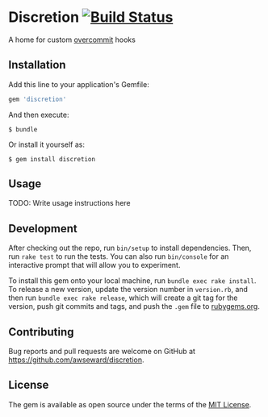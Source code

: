 # Discretion [![Build Status](https://travis-ci.org/awseward/discretion.svg?branch=master)](https://travis-ci.org/awseward/discretion)
A home for custom [overcommit](https://github.com/brigade/overcommit) hooks

## Installation

Add this line to your application's Gemfile:

```ruby
gem 'discretion'
```

And then execute:

    $ bundle

Or install it yourself as:

    $ gem install discretion

## Usage

TODO: Write usage instructions here

## Development

After checking out the repo, run `bin/setup` to install dependencies. Then, run `rake test` to run the tests. You can also run `bin/console` for an interactive prompt that will allow you to experiment.

To install this gem onto your local machine, run `bundle exec rake install`. To release a new version, update the version number in `version.rb`, and then run `bundle exec rake release`, which will create a git tag for the version, push git commits and tags, and push the `.gem` file to [rubygems.org](https://rubygems.org).

## Contributing

Bug reports and pull requests are welcome on GitHub at https://github.com/awseward/discretion.

## License

The gem is available as open source under the terms of the [MIT License](http://opensource.org/licenses/MIT).

